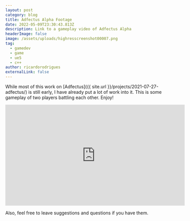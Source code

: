 ```yaml
---
layout: post
category: blog
title: Adfectus Alpha Footage
date: 2022-05-09T23:30:43.813Z
description: Link to a gameplay video of Adfectus Alpha
headerImage: false
image: /assets/uploads/highresscreenshot00007.png
tag:
  - gamedev
  - game
  - ue5
  - c++
author: ricardorodrigues
externalLink: false
---
```

While most of this work on [Adfectus]({{ site.url }}/projects/2021-07-27-adfectus/) is still early, I have already put a lot of work into it. This is some gameplay of two players battling each other. Enjoy!

<iframe width="560" height="315" src="https://www.youtube-nocookie.com/embed/sjsV4uG3Eag" title="YouTube video player" frameborder="0" allow="accelerometer; autoplay; clipboard-write; encrypted-media; gyroscope; picture-in-picture" allowfullscreen></iframe>

Also, feel free to leave suggestions and questions if you have them.